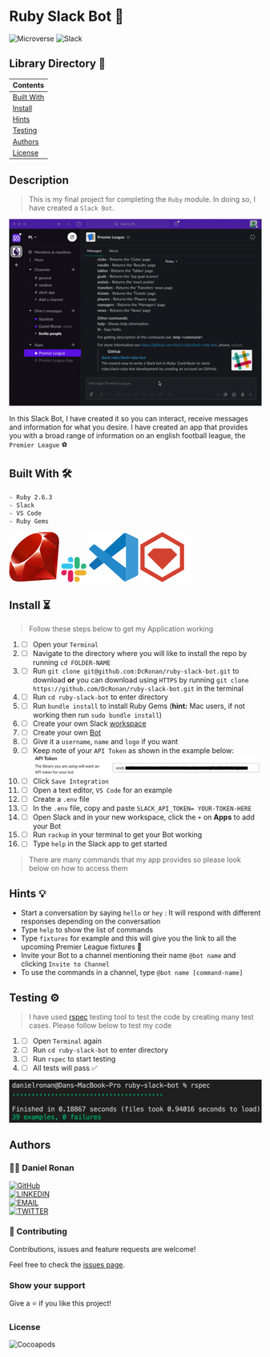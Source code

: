 # Ruby Slack Bot 🤖
![Microverse](https://img.shields.io/badge/-Microverse-6F23FF?style=for-the-badge)
![Slack](https://img.shields.io/badge/-Slack-4A154B?style=for-the-badge&logo=Slack&logoColor=white)

## Library Directory 📙
 
| Contents        |
| ------------- |
| [Built With](#built-with-🛠) |
| [Install](#install-⏳) |
| [Hints](#hints-💡) |
| [Testing](#testing-⚙️) |
| [Authors](#authors) | 
| [License](#license) | 

## Description
> This is my final project for completing the `Ruby` module. In doing so, I have created a `Slack Bot`.

![gif](./assets/slack-recording.gif)

In this Slack Bot, I have created it so you can interact, receive messages and information for what you desire. I have created an app that provides you with a broad range of information on an english football league, the `Premier League` ⚽

## Built With 🛠
```
- Ruby 2.6.3
- Slack
- VS Code
- Ruby Gems
```

![img](./assets/svg/ruby.svg) ![img](./assets/slack.png) ![img](./assets/svg/v-s-code.svg) ![img](./assets/svg/rubygems.svg)

## Install ⏳

> Follow these steps below to get my Application working

1. - [ ] Open your `Terminal`
2. - [ ] Navigate to the directory where you will like to install the repo by running `cd FOLDER-NAME`
3. - [ ] Run `git clone git@github.com:DcRonan/ruby-slack-bot.git` to download <b>or</b> you can download using `HTTPS` by running `git clone https://github.com/DcRonan/ruby-slack-bot.git` in the terminal
4. - [ ] Run `cd ruby-slack-bot` to enter directory
5. - [ ] Run `bundle install` to install Ruby Gems (<b>hint:</b> Mac users, if not working then run `sudo bundle install`)
6. - [ ] Create your own Slack [workspace](https://slack.com/create#email)
7. - [ ] Create your own [Bot](https://slack.com/services/new/bot)
8. - [ ] Give it a `username`, `name` and `logo` if you want
9. - [ ] Keep note of your `API Token` as shown in the example below:
![api-token](./assets/api.png)
10. - [ ] Click `Save Integration`
11. - [ ] Open a text editor, `VS Code` for an example
12. - [ ] Create a `.env` file
13. - [ ] In the `.env` file, copy and paste `SLACK_API_TOKEN= YOUR-TOKEN-HERE`
14. - [ ] Open Slack and in your new workspace, click the `+` on <b>Apps</b> to add your Bot
15. - [ ] Run `rackup` in your terminal to get your Bot working
16. - [ ] Type `help` in the Slack app to get started

> There are many commands that my app provides so please look below on how to access them

## Hints 💡

* Start a conversation by saying `hello` or `hey` : It will respond with different responses depending on the conversation
* Type `help` to show the list of commands
* Type `fixtures` for example and this will give you the link to all the upcoming Premier League fixtures 📆
* Invite your Bot to a channel mentioning their name `@bot name` and clicking `Invite to Channel`
* To use the commands in a channel, type `@bot name [command-name]`

## Testing ⚙️

> I have used [rspec](https://rspec.info/) testing tool to test the code by creating many test cases. Please follow below to test my code

1. - [ ] Open `Terminal` again
2. - [ ] Run `cd ruby-slack-bot` to enter directory
3. - [ ] Run `rspec` to start testing
4. - [ ] All tests will pass ✅

![tests](./assets/test.png)

## Authors

### 👨‍💻 Daniel Ronan
[![GitHub](https://img.shields.io/badge/-GitHub-000?style=for-the-badge&logo=GitHub&logoColor=white)](https://github.com/DcRonan) <br>
[![LINKEDIN](https://img.shields.io/badge/-LINKEDIN-0077B5?style=for-the-badge&logo=Linkedin&logoColor=white)](https://www.linkedin.com/in/danronan10/) <br>
[![EMAIL](https://img.shields.io/badge/-EMAIL-D14836?style=for-the-badge&logo=Mail.Ru&logoColor=white)](mailto:danielconnorronan@gmail.com) <br>
[![TWITTER](https://img.shields.io/badge/-TWITTER-1DA1F2?style=for-the-badge&logo=Twitter&logoColor=white)](https://twitter.com/dc_ronan)

### 🤝 Contributing

Contributions, issues and feature requests are welcome!

Feel free to check the [issues page](https://github.com/DcRonan/ruby-slack-bot/issues).

### Show your support

Give a ⭐️ if you like this project!

### License

![Cocoapods](https://img.shields.io/cocoapods/l/AFNetworking?color=red&style=for-the-badge)
